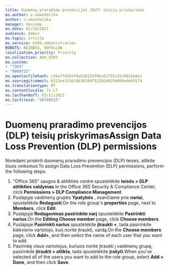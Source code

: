```yaml
---
title: Duomenų praradimo prevencijos (DLP) teisių priskyrimas
ms.author: v-smandalika
author: v-smandalika
manager: dansimp
ms.date: 02/19/2021
audience: Admin
ms.topic: article
ms.service: o365-administration
ROBOTS: NOINDEX, NOFOLLOW
localization_priority: Priority
ms.collection: Adm_O365
ms.custom:
- "7363"
- "9000722"
ms.openlocfilehash: c39a7f63baf8a516254f0bc02755cd2c0931b0e2
ms.sourcegitcommit: 6312ee31561db36104f32282d019d069ede69174
ms.translationtype: MT
ms.contentlocale: lt-LT
ms.lasthandoff: 03/11/2021
ms.locfileid: "50749515"
---
```

# <a name="assign-data-loss-prevention-dlp-permissions"></a><span data-ttu-id="79f88-102">Duomenų praradimo prevencijos (DLP) teisių priskyrimas</span><span class="sxs-lookup"><span data-stu-id="79f88-102">Assign Data Loss Prevention (DLP) permissions</span></span>

<span data-ttu-id="79f88-103">Norėdami priskirti duomenų praradimo prevencijos (DLP) teises, atlikite šiuos veiksmus:</span><span class="sxs-lookup"><span data-stu-id="79f88-103">To assign Data Loss Prevention (DLP) permissions, perform the following steps:</span></span>

1. <span data-ttu-id="79f88-104">"Office 365" saugos & atitikties centre spustelėkite **teisės > DLP atitikties valdymas**.</span><span class="sxs-lookup"><span data-stu-id="79f88-104">In the Office 365 Security & Compliance Center, click **Permissions > DLP Compliance Management**.</span></span>
2. <span data-ttu-id="79f88-105">Puslapyje vaidmenų grupės **Ypatybės** , esančiame prie **nariai**, spustelėkite **Redaguoti**.</span><span class="sxs-lookup"><span data-stu-id="79f88-105">On the role group's **properties** page, next to **Members**, click **Edit**.</span></span>
3. <span data-ttu-id="79f88-106">Puslapyje **Redagavimas pasirinkite narį** spustelėkite **Pasirinkti narius**.</span><span class="sxs-lookup"><span data-stu-id="79f88-106">On the **Editing Choose member** page, click **Choose members**.</span></span>
4. <span data-ttu-id="79f88-107">Puslapyje **Pasirinkti narius** spustelėkite **įtraukti +**, tada pasirinkite kiekvieno vartotojo, kurį norite įtraukti, vardą.</span><span class="sxs-lookup"><span data-stu-id="79f88-107">On the **Choose members** page, click **Add+**, and then select the name of each user that you want to add.</span></span>
5. <span data-ttu-id="79f88-108">Pasirinkę visus vartotojus, kuriuos norite įtraukti į vaidmenų grupę, pasirinkite **įtraukti > atlikta**, tada spustelėkite **įrašyti**.</span><span class="sxs-lookup"><span data-stu-id="79f88-108">When you've selected all of the users you want to add to the role group, select **Add > Done**, and then click **Save**.</span></span>
